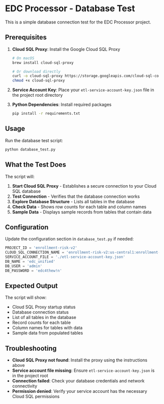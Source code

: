 # EDC Processor - Database Test

This is a simple database connection test for the EDC Processor project.

## Prerequisites

1. **Cloud SQL Proxy**: Install the Google Cloud SQL Proxy
   ```bash
   # On macOS
   brew install cloud-sql-proxy
   
   # Or download directly
   curl -o cloud-sql-proxy https://storage.googleapis.com/cloud-sql-connectors/cloud-sql-proxy/v2.8.0/cloud-sql-proxy.darwin.amd64
   chmod +x cloud-sql-proxy
   ```

2. **Service Account Key**: Place your `etl-service-account-key.json` file in the project root directory

3. **Python Dependencies**: Install required packages
   ```bash
   pip install -r requirements.txt
   ```

## Usage

Run the database test script:

```bash
python database_test.py
```

## What the Test Does

The script will:

1. **Start Cloud SQL Proxy** - Establishes a secure connection to your Cloud SQL database
2. **Test Connection** - Verifies that the database connection works
3. **Explore Database Structure** - Lists all tables in the database
4. **Check Data** - Shows row counts for each table and column names
5. **Sample Data** - Displays sample records from tables that contain data

## Configuration

Update the configuration section in `database_test.py` if needed:

```python
PROJECT_ID = 'enrollment-risk-v2'
CLOUD_SQL_CONNECTION_NAME = 'enrollment-risk-v2:us-central1:enrollment-risk-v2-dev-db'
SERVICE_ACCOUNT_FILE = './etl-service-account-key.json'
DB_NAME = 'edc_unified'
DB_USER = 'admin'
DB_PASSWORD = 'edc4thew!n'
```

## Expected Output

The script will show:
- Cloud SQL Proxy startup status
- Database connection status
- List of all tables in the database
- Record counts for each table
- Column names for tables with data
- Sample data from populated tables

## Troubleshooting

- **Cloud SQL Proxy not found**: Install the proxy using the instructions above
- **Service account file missing**: Ensure `etl-service-account-key.json` is in the project root
- **Connection failed**: Check your database credentials and network connectivity
- **Permission denied**: Verify your service account has the necessary Cloud SQL permissions 